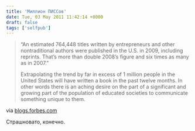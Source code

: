 ```yaml
---
title: 'Миллион ПИССов'
date: Tue, 03 May 2011 11:42:14 +0000
draft: false
tags: ['selfpub']
---
```


> “An estimated 764,448 titles written by entrepreneurs and other nontraditional authors were published in the U.S. in 2009, including reprints. That’s more than double 2008’s figure and six times as many as in 2007.”
> 
> Extrapolating the trend by far in excess of 1 million people in the United States will have written a book in the past twelve months. In other words there is an aching desire on the part of a significant and growing part of the population of educated societies to communicate something unique to them.

via [blogs.forbes.com](http://blogs.forbes.com/haydnshaughnessy/2011/04/25/over-1-million-people-wrote-an-ebook-last-year-what-are-they-trying-to-tell-us/)

Страшновато, конечно.
